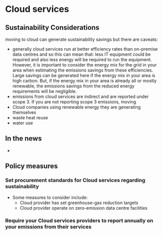 # Cloud services
## Sustainability Considerations
moving to cloud can generate sustainability savings but there are caveats:
- generally cloud services run at better efficiency rates than on-premise data centres and so this can mean that: less IT equipment could be required and also less energy will be required to run the equipment.
However, it is important to consider the energy mix for the grid in your area when estimating the emissions savings from these efficiencies. 
Large savings can be generated here if the energy mix in your area is high carbon.
But, if the energy mix in your area is already all or mostly renewable, the emissions savings from the reduced energy requirements will be negligible.
- emissions from cloud services are indirect and are reported under scope 3. If you are not reporting scope 3 emissions, moving 
- Cloud companies using renewable energy they are generating themselves
- waste heat reuse
- water use

## In the news
- 

## Policy measures

### Set procurement standards for Cloud services regarding sustainability
- Some measures to consider include:
  - Cloud provider has set greenhouse-gas reduction targets
  - Cloud provider operate on zero-emission data centre facilities

  
### Require your Cloud services providers to report annually on your emissions from their services







